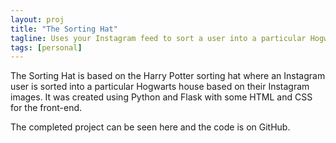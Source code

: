 ```yaml
---
layout: proj
title: "The Sorting Hat"
tagline: Uses your Instagram feed to sort a user into a particular Hogwarts house.
tags: [personal]
---
```


The Sorting Hat is based on the Harry Potter sorting hat where an Instagram user is sorted into a particular Hogwarts house based on their Instagram images. It was created using Python and Flask with some HTML and CSS for the front-end.

The completed project can be seen here and the code is on GitHub.
